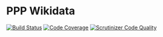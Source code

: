 # PPP Wikidata

[![Build Status](https://scrutinizer-ci.com/g/ProjetPP/PPP-Wikidata/badges/build.png?b=master)](https://scrutinizer-ci.com/g/ProjetPP/PPP-Wikidata/build-status/master)
[![Code Coverage](https://scrutinizer-ci.com/g/ProjetPP/PPP-Wikidata/badges/coverage.png?b=master)](https://scrutinizer-ci.com/g/ProjetPP/PPP-Wikidata/?branch=master)
[![Scrutinizer Code Quality](https://scrutinizer-ci.com/g/ProjetPP/PPP-Wikidata/badges/quality-score.png?b=master)](https://scrutinizer-ci.com/g/ProjetPP/PPP-Wikidata/?branch=master)
